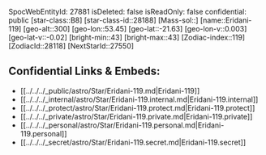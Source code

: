 ﻿---
location: [-21.63,53.45,300]
type: Star
tags:
- astro/Star

---
SpocWebEntityId: 27881
isDeleted: false
isReadOnly: false
confidential: public
[star-class::B8]
[star-class-id::28188]
[Mass-sol::]
[name::Eridani-119]
[geo-alt::300]
[geo-lon::53.45]
[geo-lat::-21.63]
[geo-lon-v::0.003]
[geo-lat-v::-0.02]
[bright-min::43]
[bright-max::43]
[Zodiac-index::119]
[ZodiacId::28118]
[NextStarId::27550]



## Confidential Links & Embeds: 
- [[../../../_public/astro/Star/Eridani-119.md|Eridani-119]] 
- [[../../../_internal/astro/Star/Eridani-119.internal.md|Eridani-119.internal]] 
- [[../../../_protect/astro/Star/Eridani-119.protect.md|Eridani-119.protect]] 
- [[../../../_private/astro/Star/Eridani-119.private.md|Eridani-119.private]] 
- [[../../../_personal/astro/Star/Eridani-119.personal.md|Eridani-119.personal]] 
- [[../../../_secret/astro/Star/Eridani-119.secret.md|Eridani-119.secret]]


